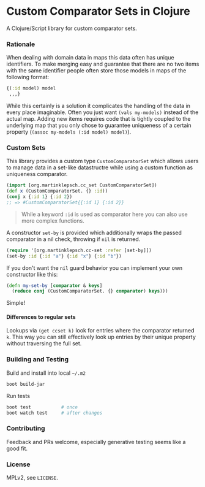 # Custom Comparator Sets in Clojure

A Clojure/Script library for custom comparator sets.

### Rationale

When dealing with domain data in maps this data often has unique
identifiers. To make merging easy and guarantee that there are no two
items with the same identifier people often store those models in maps
of the following format:

```clojure
{(:id model) model
 ,,,}
```

While this certainly is a solution it complicates the handling of the
data in every place imaginable. Often you just want `(vals my-models)`
instead of the actual map. Adding new items requires code that is
tightly coupled to the underlying map that you only chose to guarantee
uniqueness of a certain property (`(assoc my-models (:id model)
model)`).

### Custom Sets

This library provides a custom type `CustomComparatorSet` which allows
users to manage data in a set-like datastructre while using a custom
function as uniqueness comparator.

```clojure
(import [org.martinklepsch.cc_set CustomComparatorSet])
(def x (CustomComparatorSet. {} :id))
(conj x {:id 1} {:id 2})
;; => #CustomComparatorSet{{:id 1} {:id 2}}
```

> While a keyword `:id` is used as comparator here you can also use
> more complex functions.

A constructor `set-by` is provided which additionally wraps the passed
comparator in a nil check, throwing if `nil` is returned.

```clojure
(require '[org.martinklepsch.cc-set :refer [set-by]])
(set-by :id {:id "a"} {:id "x"} {:id "b"})
```

If you don't want the `nil` guard behavior you can implement your own constructor like this:

```clojure
(defn my-set-by [comparator & keys]
  (reduce conj (CustomComparatorSet. {} comparator) keys)))
```

Simple!

#### Differences to regular sets

Lookups via `(get ccset k)` look for entries where the comparator
returned `k`.  This way you can still effectively look up entries by
their unique property without traversing the full set.

### Building and Testing

Build and install into local `~/.m2`

```sh
boot build-jar
```

Run tests

```sh
boot test           # once
boot watch test     # after changes
```

### Contributing

Feedback and PRs welcome, especially generative testing seems like a good fit.

### License

MPLv2, see `LICENSE`.
